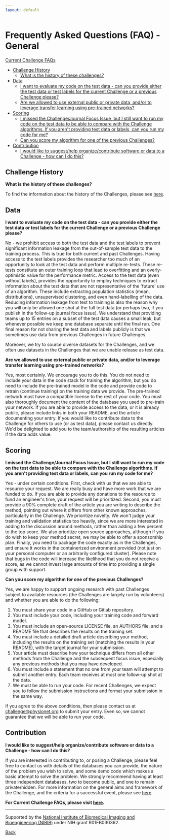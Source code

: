 ```yaml
---
layout: default
---
```


# Frequently Asked Questions (FAQ) - General

[Current Challenge FAQs](https://physionetchallenges.org/2021/faq/)


- [Challenge History](#challenge-history)
  - [What is the history of these challenges? ](#history)
- [Data](#data)
  - [I want to evaluate my code on the test data - can you provide either the test data or test labels for the current Challenge or a previous Challenge please?](#test-data) 
  - [Are we allowed to use external public or private data, and/or to leverage transfer learning using pre-trained networks?](#external-data)
- [Scoring](#score)
  - [I missed the Challenge/Journal Focus Issue, but I still want to run my code on the test data to be able to compare with the Challenge algorithms. If you aren't providing test data or labels, can you run my code for me?](#run-code)
  - [Can you score my algorithm for one of the previous Challenges?](#previous-scoring)
- [Contribution](#contribution)
  - [I would like to suggest/help organize/contribute software or data to a Challenge - how can I do this?](#software-data)


## <a name="challenge-history"></a> Challenge History

<a name="history"></a> __What is the history of these challenges?__

To find the information about the history of the Challenges, please see [here](https://physionetchallenges.org/about/). 

## <a name="data"></a> Data

<a name="test-data"></a> __I want to evaluate my code on the test data - can you provide either the test data or test labels for the current Challenge or a previous Challenge please?__

No - we prohibit access to both the test data and the test labels to prevent significant information leakage from the out-of-sample test data to the training process. This is true for both current and past Challenges. Having access to the test labels provides the researcher too much of an opportunity to look at the test data and perform multiple re-tests. These re-tests constitute an outer training loop that lead to overfitting and an overly-optimistic value for the performance metric. Access to the test data (even without labels), provides the opportunity to employ techniques to extract information about the test data that are not representative of the 'future' use of an algorithm. These include extracting population statistics (mean, distributions), unsupervised clustering, and even hand-labelling of the data. 
Reducing information leakage from test to training is also the reason why you will only be allowed one shot at the full test data (or perhaps two, if you publish in the follow-up journal focus issue). We understand that providing teams up to 15 entries on a subset of the test data causes a small leak, but whenever possible we keep one database separate until the final run. One final reason for not sharing the test data and labels publicly is that we sometimes use data from previous Challenges in future Challenges.

Moreover, we try to source diverse datasets for the Challenges, and we often use datasets in the Challenges that we are unable release as test data.

<a name="external-data"></a> __Are we allowed to use external public or private data, and/or to leverage transfer learning using pre-trained networks?__

Yes, most certainly. We encourage you to do this. You do not need to include your data in the code stack for training the algorithm, but you do need to include the pre-trained model in the code and provide code to retrain (continue training) on the training data we provide. The pre-trained network must have a compatible license to the rest of your code. You must also thoroughly document the content of the database you used to pre-train your network. If you are able to provide access to the data, or it is already public, please include links in both your README, and the article documenting your entry. If you would like to contribute data to the Challenge for others to use (or as test data), please contact us directly. We'd be delighted to add you to the team/authorship of the resulting articles if the data adds value.

## <a name="score"></a> Scoring

<a name="run-code"></a> __I missed the Challenge/Journal Focus Issue, but I still want to run my code on the test data to be able to compare with the Challenge algorithms. If you aren't providing test data or labels, can you run my code for me?__

Yes - under certain conditions. First, check with us that we are able to resource your request. We are really busy and have more work that we are funded to do. If you are able to provide any donations to the resource to fund an engineer's time, your request will be prioritized. Second, you must provide a 90% complete draft of the article you are writing to describe the method, pointing out where it differs from other known approaches, particularly in the Challenge. We prioritize novelty. We won't judge your training and validation statistics too heavily, since we are more interested in adding to the discussion around methods, rather than adding a few percent to the top score. We also prioritize open source approaches, although if you do wish to keep your method secret, we may be able to offer a sponsorship plan. Finally, you need to package the code exactly as in the Challenges, and ensure it works in the containerized environment provided (not just on your personal computer or an arbitrarily configured cluster). Please note that bugs in the code will increase the likelihood that you do not receive a score, as we cannot invest large amounts of time into providing a single group with support.

<a name="previous-scoring"></a> __Can you score my algorithm for one of the previous Challenges?__

Yes, we are happy to support ongoing research with past Challenges subject to available resources (the Challenges are largely run by volunteers) and whether you are able to do the following:

1. You must share your code in a GitHub or Gitlab repository.
2. You must include your code, including your training code and forward model.
3. You must include an open-source LICENSE file, an AUTHORS file, and a README file that describes the results on the training set.
4. You must include a detailed draft article describing your method, including the results on the training set (matching the results in your README), with the target journal for your submission.
5. Your article must describe how your technique differs from all other methods from the Challenge and the subsequent focus issue, especially any previous methods that you may have developed.
6. You must include a statement that no one from your team will attempt to submit another entry. Each team receives at most one follow-up shot at the data.
7. We must be able to run your code. For recent Challenges, we expect you to follow the submission instructions and format your submission in the same way.

If you agree to the above conditions, then please contact us at challenge@physionet.org to submit your entry. Even so, we cannot guarantee that we will be able to run your code.

##  <a name="contribution"></a> Contribution

 <a name="software-data"></a> __I would like to suggest/help organize/contribute software or data to a Challenge - how can I do this?__

If you are interested in contributing to, or posing a Challenge, please feel free to contact us with details of the databases you can provide, the nature of the problem you wish to solve, and some demo code which makes a basic attempt to solve the problem. We strongly recommend having at least three independent databases, two to become public, and one to remain private/hidden. For more information on the general aims and framework of the Challenge, and the criteria for a successful event, please see [here](https://arxiv.org/abs/2007.10502).

__For Current Challenge FAQs, please visit [here](https://physionetchallenges.org/2021/faq/).__

---

Supported by the [National Institute of Biomedical Imaging and Bioengineering (NIBIB)](https://www.nibib.nih.gov/) under NIH grant R01EB030362.

[Back](../index.html)

